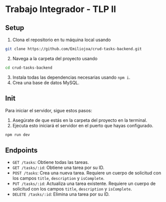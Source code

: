 # Trabajo Integrador - TLP II

## Setup

1. Clona el repositorio en tu máquina local usando 
```bash
git clone https://github.com/Emiliojoa/crud-tasks-backend.git
```
2. Navega a la carpeta del proyecto usando 
```bash
cd crud-tasks-backend
```
3. Instala todas las dependencias necesarias usando `npm i`.
4. Crea una base de datos MySQL.

## Init

Para iniciar el servidor, sigue estos pasos:

1. Asegúrate de que estás en la carpeta del proyecto en la terminal.
2. Ejecuta esto iniciará el servidor en el puerto que hayas configurado. 

```bash
npm run dev
```

## Endpoints

- `GET /tasks`: Obtiene todas las tareas.
- `GET /tasks/:id`: Obtiene una tarea por su ID.
- `POST /tasks`: Crea una nueva tarea. Requiere un cuerpo de solicitud con los campos `title`, `description` y `isComplete`.
- `PUT /tasks/:id`: Actualiza una tarea existente. Requiere un cuerpo de solicitud con los campos `title`, `description` y `isComplete`.
- `DELETE /tasks/:id`: Elimina una tarea por su ID.